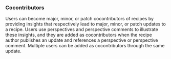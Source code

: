 ### Cocontributors

Users can become major, minor, or patch cocontributors of recipes by providing insights that respectively lead to major, minor, or patch updates to a recipe. Users use perspectives and perspective comments to illustrate these insights, and they are added as cocontributors when the recipe author publishes an update and references a perspective or perspective comment. Multiple users can be added as cocontributors through the same update.